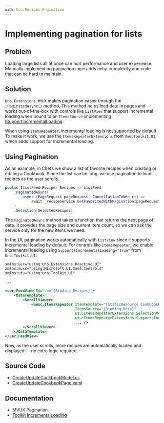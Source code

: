 ```yaml
---
uid: Uno.Recipes.Pagination
---
```


# Implementing pagination for lists

## Problem

Loading large lists all at once can hurt performance and user experience. Manually implementing pagination logic adds extra complexity and code that can be hard to maintain.

## Solution

`Uno.Extensions.MVUX` makes pagination easier through the `.PaginatedAsync()` method. This method helps load data in pages and works out-of-the-box with controls like `ListView` that support incremental loading when bound to an `ItemsSource` implementing [ISupportIncrementalLoading](https://learn.microsoft.com/en-us/windows/windows-app-sdk/api/winrt/microsoft.ui.xaml.data.isupportincrementalloading?view=windows-app-sdk-1.7).

When using `ItemsRepeater`, incremental loading is not supported by default. To make it work, we use the `ItemsRepeaterExtensions` from `Uno.Toolkit.UI`, which adds support for incremental loading.

## Using Pagination

As an example, in Chefs we show a list of favorite recipes when creating or editing a Cookbook. Since the list can be long, we use pagination to load recipes as the user scrolls.

```csharp
public IListFeed<Recipe> Recipes => ListFeed
    .PaginatedAsync(
        async (PageRequest pageRequest, CancellationToken ct) =>
            await _recipeService.GetFavoritedWithPagination(pageRequest.DesiredSize ?? DefaultPageSize, pageRequest.CurrentCount, ct)
    )
    .Selection(SelectedRecipes);
```

The `PaginatedAsync` method takes a function that returns the next page of data. It provides the page size and current item count, so we can ask the service only for the new items we need.

In the UI, pagination works automatically with `ListView` since it supports incremental loading by default. For controls like `ItemsRepeater`, we enable incremental loading using `SupportsIncrementalLoading="True"` from `Uno.Toolkit.UI`:

```xml
xmlns:uer="using:Uno.Extensions.Reactive.UI"
xmlns:muxc="using:Microsoft.UI.Xaml.Controls"
xmlns:utu="using:Uno.Toolkit.UI"

...

<uer:FeedView Source="{Binding Recipes}">
    <DataTemplate>
        <ScrollViewer>
            <muxc:ItemsRepeater ItemTemplate="{StaticResource CookbookRecipeTemplate}"
                                ItemsSource="{Binding Data}"
                                utu:ItemsRepeaterExtensions.SelectionMode="Multiple"
                                utu:ItemsRepeaterExtensions.SupportsIncrementalLoading="True"
                                ... />
        </ScrollViewer>
    </DataTemplate>
</uer:FeedView>
```

Now, as the user scrolls, more recipes are automatically loaded and displayed — no extra logic required.

## Source Code

- [CreateUpdateCookbookModel.cs](https://github.com/unoplatform/uno.chefs/blob/139edc9eab65b322e219efb7572583551c40ad32/Chefs/Presentation/CreateUpdateCookbookModel.cs#L59-L62)
- [CreateUpdateCookbookPage.xaml](https://github.com/unoplatform/uno.chefs/blob/139edc9eab65b322e219efb7572583551c40ad32/Chefs/Views/CreateUpdateCookbookPage.xaml#L115-L128)

## Documentation

- [MVUX Pagination](xref:Uno.Extensions.Mvux.Advanced.Pagination)
- [Toolkit IncrementalLoading](xref:Toolkit.Helpers.ItemRepeaterExtensions#incremental-loading)
